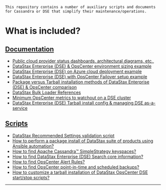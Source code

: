 ```
This repository contains a number of auxiliary scripts and documents for Cassandra or DSE that simplify their maintenance/operations.
```
# What is included?
## [Documentation](documents/)
* [Public cloud provider status dashboards, architectural diagrams, etc.,](documents/Cloud_provider_status_dashboards_icons_and_general.md)
* [DataStax Enterprise (DSE) & OpsCenter environment sizing example](documents/DataStax_Enterprise_on_Azure_Environment_Sizing_Example.md)
* [DataStax Enterprise (DSE) on Azure cloud deployment example](documents/DSE_on_Azure_Deployment_Example.md)
* [DataStax Enterprise (DSE) with OpsCenter Failover setup example](documents/DSE_cluster_with_OpsCenter_Failover_setup.md)
* [Package versus Tarball installation methods of DataStax Enterprise (DSE) & OpsCenter comparison](documents/Package_vs_Tarball_install_DSE_OpsCenter_Agents.md)
* [DataStax Bulk Loader References](documents/datastax_bulk_loader.md)
* [Minimum OpsCenter metrics to watchout on a DSE cluster](documents/minimum_opscenter_metrics_to_watchout.md)
* [DataStax Enterprise (DSE) Tarball install config & managing DSE as-a-service](documents/DataStax_Enterprise_Configuration_Directions_Tarball_Install.md)
## [Scripts](scripts/)
* [DataStax Recommended Settings validation script](scripts/dse_recommended_settings_check.md)
* [How to perform a package install of DataStax suite of products using Ansible automation?](https://github.com/msmygit/dse-pkg-install)
* [How to find Apache Cassandra&trade; SimpleStrategy keyspaces?](scripts/Find_Cassandra_SimpleStrategy_keyspaces.md)
* [How to find DataStax Enterprise (DSE) Search core information?](scripts/dse_search_core_info_viewing.md)
* [How to find OpsCenter Alert Rules?](scripts/How_to_find_OpsCenter_Alert_Rules.md)
* [How to find OpsCenter point-in-time and scheduled backups?](scripts/Find_PIT_Scheduled_Backups_DataStax_OpsCenter.md)
* [How to customize a tarball installation of DataStax OpsCenter DSE start/stop scripts?](scripts/OpsCenter_tarball_install_custom_start-stop_scripts.md)

---
